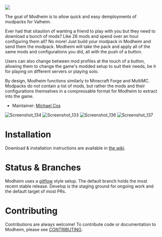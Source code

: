 ![](https://user-images.githubusercontent.com/31874317/131729066-24fd6ca3-779f-4d7a-896c-3303e078b98b.png)


The goal of Modheim is to allow quick and easy demployments of modpacks for Valheim. 

Ever had that sitaution of wanting a friend to play with you but they need to download a bunch of mods? Like 26 mods and spend over an hour configuring them all? No more! Just build your modpack in Modheim and send them the modpack. Modheim will take the pack and apply all of the same mods and configurations you did, all with the push of a button. 

Users can also change between mod profiles at the touch of a button, allowing them to change the game's modded setup to suit their needs, be it for playing on different servers or playing solo. 

By design, Modheim functions similarly to Minecraft Forge and MultiMC. Modpacks do not contain a list of mods, but rather the mods and their configurations themselves in a compressable format for Modheim to extract into the game.

- Maintainer: [Michael Cox](https://github.com/Arylos07)

![Screenshot_134](https://user-images.githubusercontent.com/31874317/131731009-cee748b1-66f4-42b1-af25-b820d04fb2e2.png)
![Screenshot_133](https://user-images.githubusercontent.com/31874317/131731020-5d121b5b-38d4-4a82-89fa-9be9101e9dff.png)
![Screenshot_136](https://user-images.githubusercontent.com/31874317/131731026-bc72fb35-6654-4175-9f3b-d4bbf39b74ac.png)
![Screenshot_137](https://user-images.githubusercontent.com/31874317/131731086-64918a69-06f0-4e20-8699-d1b9a2d0d45e.png)


Installation
============

Download & installation instructions are available in [the wiki](https://github.com/Arylos07/Modheim/wiki/how_to_use#how-do-i-install-modheim).

Status & Branches
=================

Modheim uses a [gitflow](https://nvie.com/posts/a-successful-git-branching-model/) style setup. The default branch holds the most recent stable release. Develop is the staging ground for ongoing work and the default target of most PRs. 

Contributing
============

Contributions are always welcome!
To contribute code or documentation to Modheim, please see [CONTRIBUTING](https://github.com/Arylos07/Modheim/blob/master/CONTRIBUTING.md).
